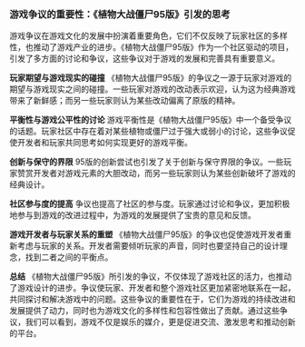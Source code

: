 ### 游戏争议的重要性：《植物大战僵尸95版》引发的思考

游戏争议在游戏文化的发展中扮演着重要角色，它们不仅反映了玩家社区的多样性，也推动了游戏产业的进步。《植物大战僵尸95版》作为一个社区驱动的项目，引发了多方面的讨论和争议，这些争议对于游戏的发展和完善具有重要意义。

**玩家期望与游戏现实的碰撞**
《植物大战僵尸95版》的争议之一源于玩家对游戏的期望与游戏现实之间的碰撞。一些玩家对游戏的改动表示欢迎，认为这为经典游戏带来了新鲜感；而另一些玩家则认为某些改动偏离了原版的精神。

**平衡性与游戏公平性的讨论**
游戏平衡性是《植物大战僵尸95版》中一个备受争议的话题。玩家社区中存在着对某些植物或僵尸过于强大或弱小的讨论，这些争议促使开发者和玩家共同思考如何实现更好的游戏平衡。

**创新与保守的界限**
95版的创新尝试也引发了关于创新与保守界限的争议。一些玩家赞赏开发者对游戏元素的大胆改动，而另一些玩家则认为某些创新破坏了游戏的经典设计。

**社区参与度的提高**
争议也提高了社区的参与度。玩家通过讨论和争议，更加积极地参与到游戏的改进过程中，为游戏的发展提供了宝贵的意见和反馈。

**游戏开发者与玩家关系的重塑**
《植物大战僵尸95版》的争议也促使游戏开发者重新考虑与玩家的关系。开发者需要倾听玩家的声音，同时也要坚持自己的设计理念，找到二者之间的平衡点。

**总结**
《植物大战僵尸95版》所引发的争议，不仅体现了游戏社区的活力，也推动了游戏设计的进步。争议使玩家、开发者和整个游戏社区更加紧密地联系在一起，共同探讨和解决游戏中的问题。这些争议的重要性在于，它们为游戏的持续改进和发展提供了动力，同时也为游戏文化的多样性和包容性做出了贡献。通过这些争议，我们可以看到，游戏不仅是娱乐的媒介，更是促进交流、激发思考和推动创新的平台。